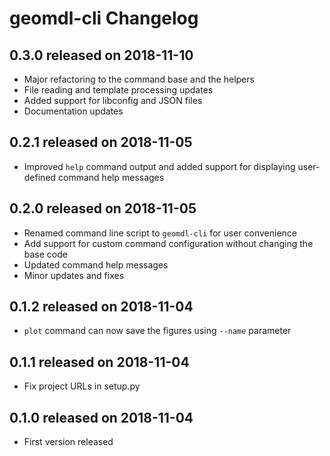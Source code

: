 # geomdl-cli Changelog

## 0.3.0 released on 2018-11-10

* Major refactoring to the command base and the helpers
* File reading and template processing updates
* Added support for libconfig and JSON files
* Documentation updates 

## 0.2.1 released on 2018-11-05

* Improved `help` command output and added support for displaying user-defined command help messages

## 0.2.0 released on 2018-11-05

* Renamed command line script to `geomdl-cli` for user convenience
* Add support for custom command configuration without changing the base code
* Updated command help messages
* Minor updates and fixes

## 0.1.2 released on 2018-11-04

* `plot` command can now save the figures using `--name` parameter

## 0.1.1 released on 2018-11-04

* Fix project URLs in setup.py

## 0.1.0 released on 2018-11-04

* First version released
